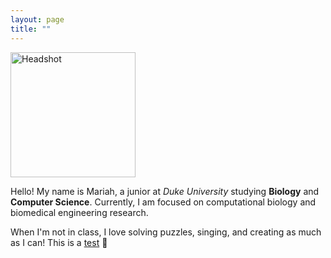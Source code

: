 ```yaml
---
layout: page
title: ""
---
```

<img src="assets/headshot.png" alt="Headshot" width="200" height="200">

Hello! My name is Mariah, a junior at *Duke University* studying **Biology** and **Computer Science**. Currently, I am focused on computational biology and biomedical engineering research. 

When I'm not in class, I love solving puzzles, singing, and creating as much as I can! This is a [test](https://play2048.co/) :dna:
